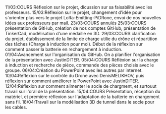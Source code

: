 11/03:COURS Réflexion sur le projet, dicussion sur sa faisabilité avec les professeurs.
15/03:Réflexion sur le projet, changement d'idée pour s'orienter plus vers le projet LoRa-Emitting-PiDRone, envoi de nos nouvelles idées aux professeurs par mail.
23/03:COURS annulés
25/03:COURS présentation de GitHub, création de nos comptes GitHub, présentation de TinkerCad, modélisation d'une médaille en 3D.
29/03:COURS clarification du projet, établissement de la limite de charge utilie du drône et répartition des tâches (Charge à induction pour moi). Début de la réflexion sur comment passer la batterie en rechargement à induction.
01/04:Avancement sur l'organisation du GitHub. On a planifier l'organisation de la présentation avec JustinDITER.
05/04:COURS Réfléxion sur la charge à induction et recherche de pièce, commande des pièces choisis avec le groupe.
06/04:Création du PowerPoint avec les autres par internet.
10/04:Réflexion sur le contrôle du Drone avec DenisMELIKHOV, puis réflexion sur comment améliorer le PowerPoint avec JustinDITER.
12/04:Réflexion sur comment alimenter le socle de chargment, et surtouut travail sur l'oral de la présentation.
15/04:COURS Présentation, réception du matériel, et première réflexion sur l'adaptation de la batterie en chargement sans fil.
18/04:Travail sur la modélisation 3D de tunnel dans le socle pour les cables.
